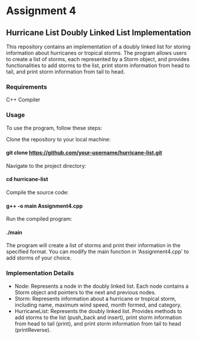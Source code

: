 # Assignment 4

## Hurricane List Doubly Linked List Implementation

This repository contains an implementation of a doubly linked list for storing information about hurricanes or tropical storms. The program allows users to create a list of storms, each represented by a Storm object, and provides functionalities to add storms to the list, print storm information from head to tail, and print storm information from tail to head.

### Requirements

C++ Compiler
### Usage

To use the program, follow these steps:

Clone the repository to your local machine:
#### git clone https://github.com/your-username/hurricane-list.git

Navigate to the project directory:
#### cd hurricane-list
Compile the source code:
#### g++ -o main Assignment4.cpp

Run the compiled program:
#### ./main
The program will create a list of storms and print their information in the specified format. You can modify the main function in 'Assignment4.cpp' to add storms of your choice.

### Implementation Details

- Node: Represents a node in the doubly linked list. Each node contains a Storm object and pointers to the next and previous nodes.
- Storm: Represents information about a hurricane or tropical storm, including name, maximum wind speed, month formed, and category.
- HurricaneList: Represents the doubly linked list. Provides methods to add storms to the list (push_back and insert), print storm information from head to tail (print), and print storm information from tail to head (printReverse).
